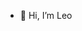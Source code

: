 - 👋 Hi, I’m Leo

<!---
leoriv-telus/leoriv-telus is a ✨ special ✨ repository because its `README.md` (this file) appears on your GitHub profile.
You can click the Preview link to take a look at your changes.
--->
